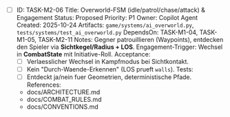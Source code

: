 - [ ] ID: TASK-M2-06
  Title: Overworld-FSM (idle/patrol/chase/attack) & Engagement
  Status: Proposed
  Priority: P1
  Owner: Copilot Agent
  Created: 2025-10-24
  Artifacts: `game/systems/ai_overworld.py`, `tests/systems/test_ai_overworld.py`
  DependsOn: TASK-M1-04, TASK-M1-05, TASK-M2-11
  Notes:
  Gegner patrouillieren (Waypoints), entdecken den Spieler via **Sichtkegel/Radius + LOS**. Engagement-Trigger: Wechsel in **CombatState** mit Initiative-Roll.
  Acceptance:
  - [ ] Verlaesslicher Wechsel in Kampfmodus bei Sichtkontakt.
  - [ ] Kein "Durch-Waende-Erkennen" (LOS prueft `walls`).
  Tests:
  - [ ] Entdeckt ja/nein fuer Geometrien, deterministische Pfade.
  References:
  - docs/ARCHITECTURE.md
  - docs/COMBAT_RULES.md
  - docs/CONVENTIONS.md
